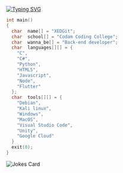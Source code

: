 [![Typing SVG](https://readme-typing-svg.herokuapp.com?color=%23539BF5&size=40&center=true&multiline=true&width=900&lines=Hello+coders%2C+XEDGit+here+%F0%9F%96%96)](https://git.io/typing-svg)

```C
int main()
{
  char  name[] = "XEDGit";
  char  school[] = "Codam Coding College";
  char  wanna_be[] = "Back-end developer";
  char  languages[][] = {
    "C",
    "C#",
    "Python",
    "HTML5",
    "Javascript",
    "Node",
    "Flutter"
  };
  char  tools[][] = {
    "Debian",
    "Kali linux",
    "Windows",
    "MacOS",
    "Visual Studio Code",
    "Unity",
    "Google Cloud"
  }
  exit(0);
}
```

![Jokes Card](https://readme-jokes.vercel.app/api?hideBorder&theme=cobalt)
